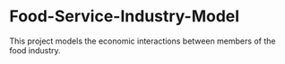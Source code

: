 # Food-Service-Industry-Model
This project models the economic interactions between members of the food industry.

